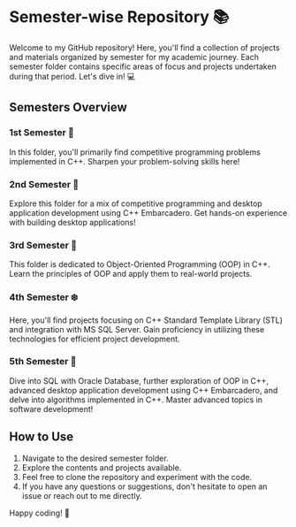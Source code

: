 # Semester-wise Repository 📚

Welcome to my GitHub repository! Here, you'll find a collection of projects and materials organized by semester for my academic journey. Each semester folder contains specific areas of focus and projects undertaken during that period. Let's dive in! 💻

## Semesters Overview

### 1st Semester 🍂
In this folder, you'll primarily find competitive programming problems implemented in C++. Sharpen your problem-solving skills here!

### 2nd Semester 🌼
Explore this folder for a mix of competitive programming and desktop application development using C++ Embarcadero. Get hands-on experience with building desktop applications!

### 3rd Semester 🍁
This folder is dedicated to Object-Oriented Programming (OOP) in C++. Learn the principles of OOP and apply them to real-world projects.

### 4th Semester ❄️
Here, you'll find projects focusing on C++ Standard Template Library (STL) and integration with MS SQL Server. Gain proficiency in utilizing these technologies for efficient project development.

### 5th Semester 🌺
Dive into SQL with Oracle Database, further exploration of OOP in C++, advanced desktop application development using C++ Embarcadero, and delve into algorithms implemented in C++. Master advanced topics in software development!

## How to Use
1. Navigate to the desired semester folder.
2. Explore the contents and projects available.
3. Feel free to clone the repository and experiment with the code.
4. If you have any questions or suggestions, don't hesitate to open an issue or reach out to me directly.

Happy coding! 🚀
